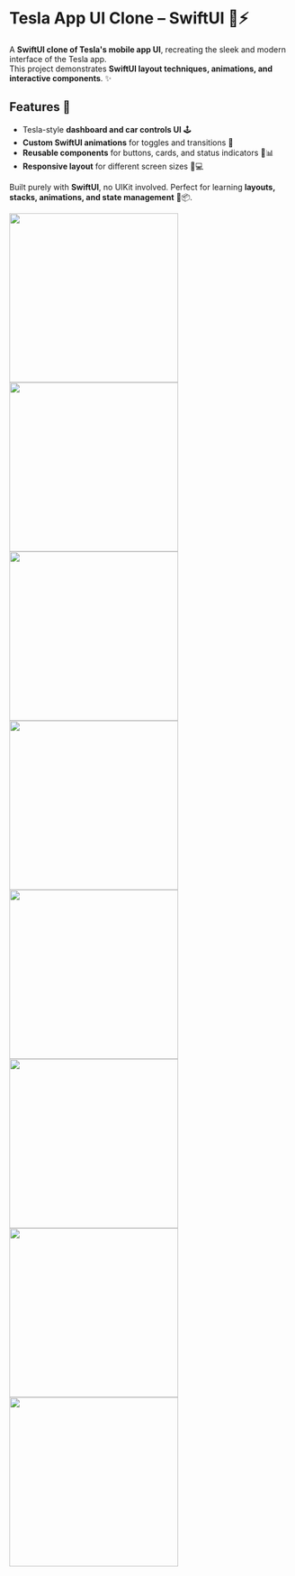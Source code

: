 # Tesla App UI Clone – SwiftUI 🚗⚡

A **SwiftUI clone of Tesla's mobile app UI**, recreating the sleek and modern interface of the Tesla app.  
This project demonstrates **SwiftUI layout techniques, animations, and interactive components**. ✨

## Features 🚀
- Tesla-style **dashboard and car controls UI** 🕹️  
- **Custom SwiftUI animations** for toggles and transitions 🎨  
- **Reusable components** for buttons, cards, and status indicators 🔘📊  
- **Responsive layout** for different screen sizes 📱💻  

Built purely with **SwiftUI**, no UIKit involved. Perfect for learning **layouts, stacks, animations, and state management** 📐📦.

<img src="https://github.com/user-attachments/assets/496ff3c4-0705-4b4f-b303-e41eb29eca3b" width="300" />

<img src="https://github.com/user-attachments/assets/ae2106af-a3dd-4a8e-8ddd-6d9e7efc5022" width="300" />

<img src="https://github.com/user-attachments/assets/ebfd696a-cee3-4919-af1b-2965a0c82ae1" width="300" />

<img src="https://github.com/user-attachments/assets/4b766464-3399-47fc-86d4-adce6508a272" width="300" />

<img src="https://github.com/user-attachments/assets/43d23b23-8ee7-444b-ae4b-f99cdfaf3285" width="300" />

<img src="https://github.com/user-attachments/assets/38f6444e-9a36-4f85-925c-b4ffbebad19b" width="300" />

<img src="https://github.com/user-attachments/assets/d3f84d7d-278d-4751-800e-fe0878b22999" width="300" />

<img src="https://github.com/user-attachments/assets/3969d97e-c650-4ae5-ba46-50d2092f76ba" width="300" />


